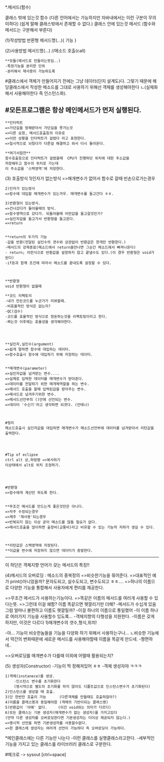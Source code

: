 
*.메서드(함수)

클래스 밖에 있는것 함수	 (다른 언어에서는 가능하지만 자바내에서는 이런 구분이 무의미하다)
			 (쉽게 말해 클래스밖에서 존재할 수 없다.)
클래스 안에 있는것 메서드 (함수와 메서드는 구분해서 부른다)


(1)작성방법
	반환형 메서드명(...){
		기능
	}

(2)사용방법
	메서드명(...)	//메소드 호출(call)



	**모듈(메서드로 만들라는뜻임..)
	-특정기능을 분리한 단위
	-분리해서 재사용이 가능하도록



#클래스에서 객체가 만들어지기 전에는 그냥 데이터(단지 설계도)다.
그렇기 때문에 해당클래스에서 작성한 메소드를 그대로 사용하기 위해선 객체를 생성해야한다
ㄴ(실체화해서 사용해야한다 즉 인스턴스화).



#모든프로그램은 항상 메인메서드가 먼저 실행된다.
-


	**인터럭트
	=>가던길을 방해받아서 가던길을 못가는것
	=>다른 요청, 메서드호출등의 이유로
	=>이런 상황을 인터럭트가 걸렸다 라고 표현한다.
	=>일시적으로 놔뒀다가 다른걸 해결하고 와서 다시 돌아온다.

	**여기서잠깐**
	함수호출등으로 인터럭트가 걸렸을때  CPU가 진행하던 위치에 대한 주소값을
	저장해두고 함수의 위치로 가는데
	이 주소값을 '스택영역'에 저장한다.



(3) 호출방식
	1)인자가 없는방식
	=>매개변수가 없어서 함수로 갈때 빈손으로가는경우

	2)인자가 있는방식
	=>함수에 대입할 매개변수가 있는겨우. 매개변수를 들고간다 ㅎㅎ.

	3)반환형이 있는방식.
	=>건너갔다가 돌아올때의 방식.
	=>함수영역으로 갔다가. 되돌아올때 어떤값을 들고갈것인가?
	=>실인자값을 들고가서 반환형을 들고온다.
	=>return


	**return의 두가지 기능
	-값을 반환(전달된 실인수의 갯수와 상관없이 반환값은 한개만 반환한다.)
	-메서드의 강제종료(메소드에서 return을만나면 그순간 메소드에서 빠져나온다)
	- return; 이런식으로 반환값을 설정하지 않고 끝낼수도 있다.(이 경우 반환형은 void가 된다)
	-if문과 함께 조건에 따라서 메소드를 끝내도록 설정할 수 있다.
	
	

	**반환형
	void 반환형이 없을때

	**코드 리팩토리
	-내가 만든코드를 누군가가 리뷰할때.
	-비효율적인 방식은 없는지?
	-QC(검수)
	-코드를 효율적인 방식으로 정돈하는것을 리팩토링이라고 한다.
	-짜는것 이후에는 효율성을 생각해야한다.
	



	**실인자,실인수(argument)
	=>쉽게 말하면 함수에 대입하는 데이터.
	=>함수호출시 함수에 대입하기 위해 저장하는 데이터.


	**매개변수(parameter)
	=>실인자값을 넘겨받는 변수....
	=>실제로 입력한 데이터를 매개변수가 받아준다.
	=>데이터를 전달하기 위한 매개체역할을 하는 변수.
	=>메서드 호출을 할때 입력된값을 받아주는 변수.
	=>메서드로 넘겨주기위한 변수.
	=>메서드선언부의 ()안에 선언되는 변수.
	=>데이터 '수신기'라고 생각하면 되겟다. (안테나)



	#정리
	메소드호출시 실인자값을 대입하면 매개변수가 메소드선언부에 데이터를 넘겨받아서 리턴값을 출력한다.




	#Tip of eclipse
	ctrl alt 상,하방향 =>복사하기
	이상태에서 alt로 위치 조정하기.




	#반환형
	=>함수에게 계산만 하도록 한다.
	

	**무조건 메서드를 만드는게 좋은것만은 아니다.	
	=>자주 수정되는경우
	=>재주 '재사용'되는경우
	=>반복되지 않는 이상 굳이 메소드를 많들 필요가 없다.
	=>메서드호출을 많이하면 출장비(교통비)라고 비유할 수 있는 기능적 저하가 생길 수 있다.
	


	**리턴값은 스택영역에 저장된다.
	**이값을 변수에 저장하지 않으면 데이터가 증발한다.




----------------------------------------------------------------------------------------------------
이 하단은 객체지향 언어가 갖는 메서드의 특징!!

(4)메서드의 오버로딩 : 메소드의 중복정의
	=>비슷한기능을 묶어준다.
	=>대표적인 예가 print()아니었을까? 문자도되고, 실수도되고, 변수도되고 ㅎㅎ....
	=>하나의 이름으로 다양한 기능을 통합해서 사용자에게 편리를 제공한다.

=>무조건 메서드가 사용하는기능이다.
=>똑같은 이름의 메서드를 여러개 사용할 수 있다는뜻.
=>그런데 이걸 왜함? 이름 똑같으면 헷깔리기만 더해?
-메서드가 수십개 있음 그럼 얼마나 불편하고 이름도 헷깔릴까?
-이걸 하나의 이름으로 통일했어
-이 이름 하나로 여러가지 기능을 사용할수 있도록...
-객체지향의 다형성을 지원한다.
-이름은 갖게 하지만, 이것은 다르다
	1)매개변수의 갯수,형식,위치!
	
-아... 기능이 비슷한놈들을 기능을 다양화 하기 위해서 사용하는구나...
 ㄴ비슷한 기능에서 약간의 변화때문에 새로운 메서드를 사용해야할때 이름을 똑같게 만드네.
-짱편하네..


=>오버로딩를 매개변수가 다를때 이외에 어떨때 활용되는지?


(5) 생성자(Constructor)
-기능이 딱 정해져있어 ㅎㅎ
-객체 생성자야 ㅋㅋㅋ


	1)객체(instanece)를 생성.
		-인스턴스 변수를 초기화한다
		(명시적으로 별도의 초기화를 하지 않아도 디폴트값으로 인스턴스변수가 초기화된다)
	2)인스턴스를 생성할 때 호출.
	3)단 한번만 호출이 가능		(다른객체를 만들때도 호출하잖아?)
	4)이름을 클래스명과 동일해야함 (객체의 기반이되는 클래스명)
	5)반환값이 '아예' 없다.		(이건 void와는 의미가 다르다)
	6)모든 클래스는 기본 생성자(매개변수가 없는 생성자)를 가지고있다
	(만약 다른 생성자를 오버로딩한다면 기본생성자는 더이상 제공되지 않는다.)
	=>명시적 선언을 하면 기본생성자를 사용할수없다.
	=>한 클래스에 생성자는 여러개 선언이 가능하다 즉 오버로딩이 가능하다.
	



*메인클래스에는 다른 기능만 나눈다
-이런 클래스를 실행클래스라고한다.
-세부적인 기능을 가지고 있는 클래스를 라이브러리 클래스로 구분한다.

#메크로
-> sysout  [ctrl+space]

